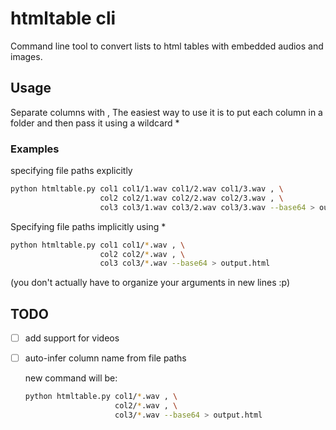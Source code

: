 # htmltable cli

Command line tool to convert lists to html tables with embedded audios and images.

## Usage

Separate columns with ,
The easiest way to use it is to put each column in a folder and then pass it using a wildcard *

### Examples

specifying file paths explicitly

```sh
python htmltable.py col1 col1/1.wav col1/2.wav col1/3.wav , \
                    col2 col2/1.wav col2/2.wav col2/3.wav , \
                    col3 col3/1.wav col3/2.wav col3/3.wav --base64 > output.html
```

Specifying file paths implicitly using *

```sh
python htmltable.py col1 col1/*.wav , \
                    col2 col2/*.wav , \
                    col3 col3/*.wav --base64 > output.html
```

(you don't actually have to organize your arguments in new lines :p)


## TODO

- [ ] add support for videos
- [ ] auto-infer column name from file paths

    new command will be:
    ```sh
    python htmltable.py col1/*.wav , \
                        col2/*.wav , \
                        col3/*.wav --base64 > output.html
    ```
